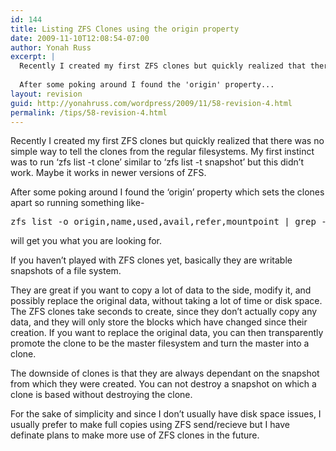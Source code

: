 ```yaml
---
id: 144
title: Listing ZFS Clones using the origin property
date: 2009-11-10T12:08:54-07:00
author: Yonah Russ
excerpt: |
  Recently I created my first ZFS clones but quickly realized that there was no simple way to tell the clones from the regular filesystems. My first instinct was to run 'zfs list -t clone' similar to 'zfs list -t snapshot' but this didn't work. Maybe it works in newer versions of ZFS.
  
  After some poking around I found the 'origin' property...
layout: revision
guid: http://yonahruss.com/wordpress/2009/11/58-revision-4.html
permalink: /tips/58-revision-4.html
---
```

Recently I created my first ZFS clones but quickly realized that there was no simple way to tell the clones from the regular filesystems. My first instinct was to run &#8216;zfs list -t clone&#8217; similar to &#8216;zfs list -t snapshot&#8217; but this didn&#8217;t work. Maybe it works in newer versions of ZFS.

After some poking around I found the &#8216;origin&#8217; property which sets the clones apart so running something like-

<pre>zfs list -o origin,name,used,avail,refer,mountpoint | grep -v ^- |awk '{print $2"\t"$3"\t"$4"\t"$5}'</pre>

will get you what you are looking for.

If you haven&#8217;t played with ZFS clones yet, basically they are writable snapshots of a file system.

They are great if you want to copy a lot of data to the side, modify it, and possibly replace the original data, without taking a lot of time or disk space. The ZFS clones take seconds to create, since they don&#8217;t actually copy any data, and they will only store the blocks which have changed since their creation. If you want to replace the original data, you can then transparently promote the clone to be the master filesystem and turn the master into a clone.

The downside of clones is that they are always dependant on the snapshot from which they were created. You can not destroy a snapshot on which a clone is based without destroying the clone.

For the sake of simplicity and since I don&#8217;t usually have disk space issues, I usually prefer to make full copies using ZFS send/recieve but I have definate plans to make more use of ZFS clones in the future.